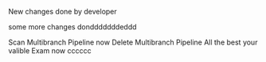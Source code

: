New changes done by developer

some more changes dondddddddeddd

Scan Multibranch Pipeline now
Delete Multibranch Pipeline
All the best your valible Exam now
cccccc

